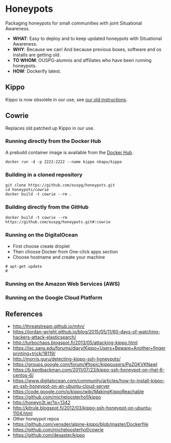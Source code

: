 # Honeypots

Packaging honeypots for small communities with joint Situational Awareness.

* **WHAT**: Easy to deploy and to keep updated honeypots with Situational Awareness.
* **WHY**: Because we can! And because previous boxes, software and os installs are
getting old.
* **TO WHOM**: OUSPG-alumnis and affiliates who have been running honeypots.
* **HOW**: Dockerify latest.

## Kippo

Kippo is now obsolete in our use, see [our old instructions](https://docs.google.com/document/d/1alb60WiWMzghZlApgfqfh5LF2mjn-U0Nm8WeKcPD-hI/edit).

## Cowrie

Replaces old patched up Kippo in our use.

### Running directly from the Docker Hub

A prebuild container image is available from the
[Docker Hub](https://hub.docker.com/r/nkapu/kippo/).

```
docker run -d -p 2222:2222 --name kippo nkapu/kippo
```

### Building in a cloned repository

```
git clone https://github.com/ouspg/honeypots.git
cd honeypots/cowrie
docker build -t cowrie --rm .
```

### Building directly from the GitHub

```
docker build -t cowrie --rm https://github.com/ouspg/honeypots.git#:cowrie
```

### Running on the DigitalOcean

 * First choose create droplet
 * Then choose Docker from One-click apps section
 * Choose hostname and create your machine

```
# apt-get update  
#
```

### Running on the Amazon Web Services (AWS)

### Running on the Google Cloud Platform

## References

* http://threatstream.github.io/mhn/
* https://jordan-wright.github.io/blog/2015/05/11/60-days-of-watching-hackers-attack-elasticsearch/
* http://turbochaos.blogspot.fi/2013/05/attacking-kippo.html
* https://isc.sans.edu/forums/diary/Kippo+Users+Beware+Another+fingerprinting+trick/18119/
* http://morris.guru/detecting-kippo-ssh-honeypots/
* https://groups.google.com/forum/#!topic/kippousers/PpZGKVKNawI
* https://b.kentbackman.com/2011/07/23/kippo-ssh-honeypot-on-rhel-6-centos-6/
* https://www.digitalocean.com/community/articles/how-to-install-kippo-an-ssh-honeypot-on-an-ubuntu-cloud-server
* https://code.google.com/p/kippo/wiki/MakingKippoReachable
* https://github.com/micheloosterhof/kippo
* http://honeyn3t.ie/?p=1342
* http://kitrule.blogspot.fi/2012/03/kippo-ssh-honeypot-on-ubuntu-1104.html
* Other honeypot repos
* https://github.com/vensder/alpine-kippo/blob/master/Dockerfile
* https://github.com/micheloosterhof/cowrie
* https://github.com/desaster/kippo
